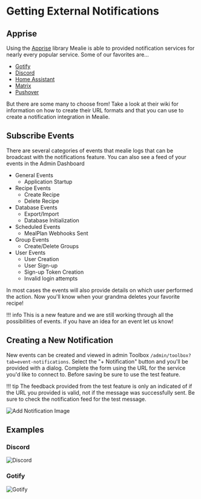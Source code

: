 # Getting External Notifications

## Apprise

Using the [Apprise](https://github.com/caronc/apprise/) library Mealie is able to provided notification services for nearly every popular service. Some of our favorites are...

- [Gotify](https://github.com/caronc/apprise/wiki/Notify_gotify)
- [Discord](https://github.com/caronc/apprise/wiki/Notify_discord)
- [Home Assistant](https://github.com/caronc/apprise/wiki/Notify_homeassistant)
- [Matrix](https://github.com/caronc/apprise/wiki/Notify_matrix)
- [Pushover](https://github.com/caronc/apprise/wiki/Notify_pushover)

But there are some many to choose from! Take a look at their wiki for information on how to create their URL formats and that you can use to create a notification integration in Mealie. 


## Subscribe Events
There are several categories of events that mealie logs that can be broadcast with the notifications feature. You can also see a feed of your events in the Admin Dashboard

- General Events
    - Application Startup
- Recipe Events
    - Create Recipe
    - Delete Recipe
- Database Events
    - Export/Import
    - Database Initialization
- Scheduled Events
    - MealPlan Webhooks Sent
- Group Events
    - Create/Delete Groups
- User Events
    - User Creation
    - User Sign-up
    - Sign-up Token Creation
    - Invalid login attempts

In most cases the events will also provide details on which user performed the action. Now you'll know when your grandma deletes your favorite recipe!

!!! info
    This is a new feature and we are still working through all the possibilities of events. if you have an idea for an event let us know! 


## Creating a New Notification

New events can be created and viewed in admin Toolbox `/admin/toolbox?tab=event-notifications`. Select the "+ Notification" button and you'll be provided with a dialog. Complete the form using the URL for the service you'd like to connect to. Before saving be sure to use the test feature.

!!! tip
    The feedback provided from the test feature is only an indicated of if the URL you provided is valid, not if the message was successfully sent. Be sure to check the notification feed for the test message.

![Add Notification Image](../../assets/img/add-notification.webp)


## Examples

### Discord
![Discord]()

### Gotify
![Gotify]()
